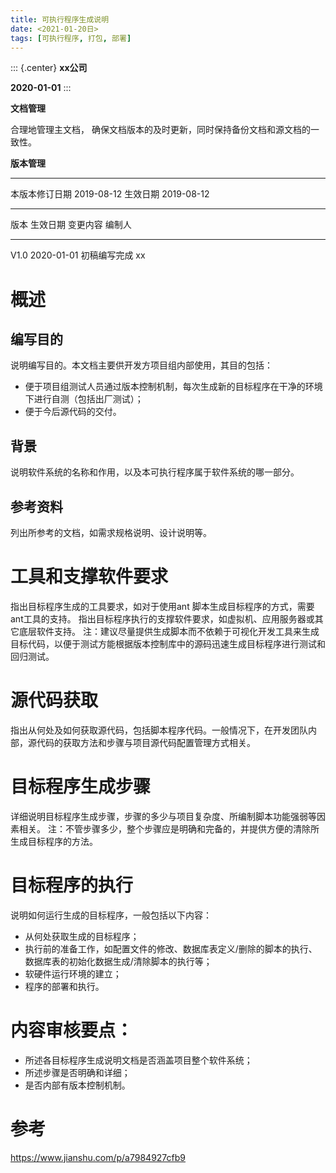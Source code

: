 ```yaml
---
title: 可执行程序生成说明
date: <2021-01-20日>
tags: [可执行程序, 打包, 部署]
---
```


::: {.center}
**xx公司**

**2020-01-01**
:::

**文档管理**

合理地管理主文档，
确保文档版本的及时更新，同时保持备份文档和源文档的一致性。

**版本管理**

  ---------------- ------------ ---------- ------------
  本版本修订日期   2019-08-12   生效日期   2019-08-12
  ---------------- ------------ ---------- ------------

  版本   生效日期     变更内容       编制人
  ------ ------------ -------------- --------
  V1.0   2020-01-01   初稿编写完成   xx

# 概述

## 编写目的

说明编写目的。本文档主要供开发方项目组内部使用，其目的包括：

-   便于项目组测试人员通过版本控制机制，每次生成新的目标程序在干净的环境下进行自测（包括出厂测试）；
-   便于今后源代码的交付。

## 背景

说明软件系统的名称和作用，以及本可执行程序属于软件系统的哪一部分。

## 参考资料

列出所参考的文档，如需求规格说明、设计说明等。

# 工具和支撑软件要求

指出目标程序生成的工具要求，如对于使用ant
脚本生成目标程序的方式，需要ant工具的支持。
指出目标程序执行的支撑软件要求，如虚拟机、应用服务器或其它底层软件支持。
注：建议尽量提供生成脚本而不依赖于可视化开发工具来生成目标代码，以便于测试方能根据版本控制库中的源码迅速生成目标程序进行测试和回归测试。

# 源代码获取

指出从何处及如何获取源代码，包括脚本程序代码。一般情况下，在开发团队内部，源代码的获取方法和步骤与项目源代码配置管理方式相关。

# 目标程序生成步骤

详细说明目标程序生成步骤，步骤的多少与项目复杂度、所编制脚本功能强弱等因素相关。
注：不管步骤多少，整个步骤应是明确和完备的，并提供方便的清除所生成目标程序的方法。

# 目标程序的执行

说明如何运行生成的目标程序，一般包括以下内容：

-   从何处获取生成的目标程序；
-   执行前的准备工作，如配置文件的修改、数据库表定义/删除的脚本的执行、数据库表的初始化数据生成/清除脚本的执行等；
-   软硬件运行环境的建立；
-   程序的部署和执行。

# 内容审核要点：

-   所述各目标程序生成说明文档是否涵盖项目整个软件系统；
-   所述步骤是否明确和详细；
-   是否内部有版本控制机制。

# 参考

<https://www.jianshu.com/p/a7984927cfb9>

